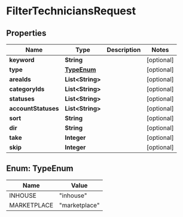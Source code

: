 
# FilterTechniciansRequest

## Properties
Name | Type | Description | Notes
------------ | ------------- | ------------- | -------------
**keyword** | **String** |  |  [optional]
**type** | [**TypeEnum**](#TypeEnum) |  |  [optional]
**areaIds** | **List&lt;String&gt;** |  |  [optional]
**categoryIds** | **List&lt;String&gt;** |  |  [optional]
**statuses** | **List&lt;String&gt;** |  |  [optional]
**accountStatuses** | **List&lt;String&gt;** |  |  [optional]
**sort** | **String** |  |  [optional]
**dir** | **String** |  |  [optional]
**take** | **Integer** |  |  [optional]
**skip** | **Integer** |  |  [optional]


<a name="TypeEnum"></a>
## Enum: TypeEnum
Name | Value
---- | -----
INHOUSE | &quot;inhouse&quot;
MARKETPLACE | &quot;marketplace&quot;



